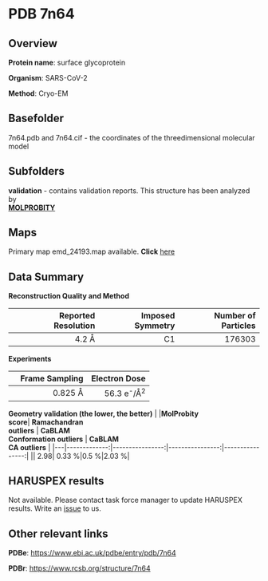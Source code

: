# PDB 7n64

## Overview

**Protein name**: surface glycoprotein

**Organism**: SARS-CoV-2

**Method**: Cryo-EM



## Basefolder

7n64.pdb and 7n64.cif - the coordinates of the threedimensional molecular model

## Subfolders





**validation** - contains validation reports. This structure has been analyzed by <br>  [**MOLPROBITY**](https://github.com/thorn-lab/coronavirus_structural_task_force/tree/master/pdb/surface_glycoprotein/SARS-CoV-2/7n64/validation/molprobity)    



## Maps

Primary map emd_24193.map available. **Click** [here](http://ftp.wwpdb.org/pub/emdb/structures/EMD-24193/map/) 

## Data Summary
**Reconstruction Quality and Method**

|   | Reported Resolution | Imposed Symmetry | Number of Particles |
|---|-------------:|----------------:|--------------:|
|   |4.2 Å|C1|176303|

**Experiments**

|   | Frame Sampling | Electron Dose |
|---|-------------:|----------------:|
|   |0.825 Å|56.3 e<sup>-</sup>/Å<sup>2</sup>|

**Geometry validation (the lower, the better)**
|   |**MolProbity<br>score**| **Ramachandran<br>outliers** | **CaBLAM<br>Conformation outliers** | **CaBLAM<br>CA outliers** |
|---|-------------:|----------------:|----------------:|----------------:|
||  2.98|  0.33 %|0.5 %|2.03 %|

## HARUSPEX results

Not available. Please contact task force manager to update HARUSPEX results. Write an [issue](https://github.com/thorn-lab/coronavirus_structural_task_force/issues) to us.

## Other relevant links 
**PDBe**:  https://www.ebi.ac.uk/pdbe/entry/pdb/7n64
 
**PDBr**: https://www.rcsb.org/structure/7n64 
